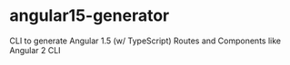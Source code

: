 # angular15-generator
CLI to generate Angular 1.5 (w/ TypeScript) Routes and Components like Angular 2 CLI
